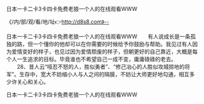 日本一卡二卡3卡四卡免费老狼一个人的在线观看WWW

《/内/部/观/看/地/址👉http://d8s8.com》--

日本一卡二卡3卡四卡免费老狼一个人的在线观看WWW　　有人说成长是一条孤独的路，但一个懂你的他却可以在你需要的时候给予你鼓励与帮助。我见过有人因为爱情变好的样子，也见过因为爱情颓废的样子，但朝更好的自己靠近，大概是每个人一生追求的目标。毕竟谁也不希望自己一成不变，庸庸碌碌的老去。
　　28、昔人云“哑忍不怒的人，胜似勇者”、“修己冶心的人胜似攻城掠地的将军”。生存中，宽大不妨缩小人与人之间的隔膜，不妨让大师更好地勾通，相互多少许关心和关心。





日本一卡二卡3卡四卡免费老狼一个人的在线观看WWW
